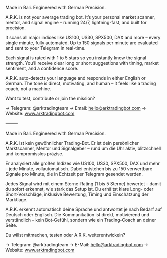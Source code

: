 Made in Bali. Engineered with German Precision.

A.R.K. is not your average trading bot. It’s your personal market scanner, mentor, and signal engine – running 24/7, lightning-fast, and built for precision.

It scans all major indices like US100, US30, SPX500, DAX and more – every single minute, fully automated. Up to 150 signals per minute are evaluated and sent to your Telegram in real-time.

Each signal is rated with 1 to 5 stars so you instantly know the signal strength. You’ll receive clear long or short suggestions with timing, market sentiment, and a confidence score.

A.R.K. auto-detects your language and responds in either English or German. The tone is direct, motivating, and human – it feels like a trading coach, not a machine.

Want to test, contribute or join the mission?

→ Telegram: @arktradingteam
→ Email: hello@arktradingbot.com
→ Website: www.arktradingbot.com

⸻

Made in Bali. Engineered with German Precision.

A.R.K. ist kein gewöhnlicher Trading-Bot. Er ist dein persönlicher Marktscanner, Mentor und Signalgeber – rund um die Uhr aktiv, blitzschnell und kompromisslos präzise.

Er analysiert alle großen Indizes wie US100, US30, SPX500, DAX und mehr – jede Minute, vollautomatisch. Dabei entstehen bis zu 150 verwertbare Signale pro Minute, die in Echtzeit per Telegram gesendet werden.

Jedes Signal wird mit einem Sterne-Rating (1 bis 5 Sterne) bewertet – damit du sofort erkennst, wie stark das Setup ist. Du erhältst klare Long- oder Short-Vorschläge, inklusive Bewertung, Timing und Einschätzung der Marktlage.

A.R.K. erkennt automatisch deine Sprache und antwortet je nach Bedarf auf Deutsch oder Englisch. Die Kommunikation ist direkt, motivierend und verständlich – kein Bot-Gefühl, sondern wie ein Trading-Coach an deiner Seite.

Du willst mitmachen, testen oder A.R.K. weiterentwickeln?

→ Telegram: @arktradingteam
→ E-Mail: hello@arktradingbot.com
→ Website: www.arktradingbot.com

